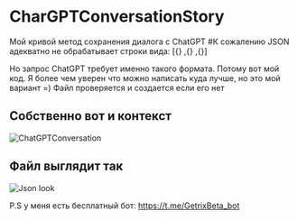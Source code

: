 # CharGPTConversationStory

Мой кривой метод сохранения диалога с ChatGPT
#К сожалению JSON адекватно не обрабатывает строки вида: 
[{}
,{}
,{}]

Но запрос ChatGPT требует именно такого формата. Потому вот мой код. Я более чем уверен что можно написать куда лучше, но это мой вариант =)
Файл проверяется и создается если его нет

## Собственно вот и контекст
![ChatGPTConversation](https://user-images.githubusercontent.com/87566995/223649087-a3202fa1-4190-4428-b5eb-eae5420eda4f.png)

## Файл выглядит так
![Json look](https://user-images.githubusercontent.com/87566995/223649260-76e70071-d0ab-44b1-834c-44b9682bd1db.png)



P.S у меня есть бесплатный бот: https://t.me/GetrixBeta_bot
